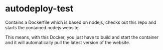 # autodeploy-test
Contains a Dockerfile which is based on nodejs, checks out this repo and starts the contained nodejs website.

This means, with this Docker, you just have to build and start the container and it will automatically pull the latest version of the website.
